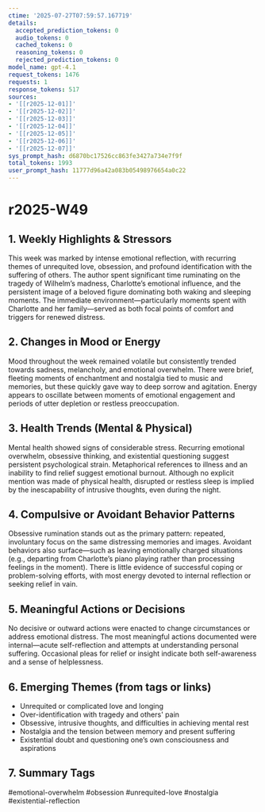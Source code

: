 ```yaml
---
ctime: '2025-07-27T07:59:57.167719'
details:
  accepted_prediction_tokens: 0
  audio_tokens: 0
  cached_tokens: 0
  reasoning_tokens: 0
  rejected_prediction_tokens: 0
model_name: gpt-4.1
request_tokens: 1476
requests: 1
response_tokens: 517
sources:
- '[[r2025-12-01]]'
- '[[r2025-12-02]]'
- '[[r2025-12-03]]'
- '[[r2025-12-04]]'
- '[[r2025-12-05]]'
- '[[r2025-12-06]]'
- '[[r2025-12-07]]'
sys_prompt_hash: d6870bc17526cc863fe3427a734e7f9f
total_tokens: 1993
user_prompt_hash: 11777d96a42a083b05498976654a0c22
---
```

# r2025-W49

## 1. Weekly Highlights & Stressors

This week was marked by intense emotional reflection, with recurring themes of unrequited love, obsession, and profound identification with the suffering of others. The author spent significant time ruminating on the tragedy of Wilhelm’s madness, Charlotte’s emotional influence, and the persistent image of a beloved figure dominating both waking and sleeping moments. The immediate environment—particularly moments spent with Charlotte and her family—served as both focal points of comfort and triggers for renewed distress.

## 2. Changes in Mood or Energy

Mood throughout the week remained volatile but consistently trended towards sadness, melancholy, and emotional overwhelm. There were brief, fleeting moments of enchantment and nostalgia tied to music and memories, but these quickly gave way to deep sorrow and agitation. Energy appears to oscillate between moments of emotional engagement and periods of utter depletion or restless preoccupation.

## 3. Health Trends (Mental & Physical)

Mental health showed signs of considerable stress. Recurring emotional overwhelm, obsessive thinking, and existential questioning suggest persistent psychological strain. Metaphorical references to illness and an inability to find relief suggest emotional burnout. Although no explicit mention was made of physical health, disrupted or restless sleep is implied by the inescapability of intrusive thoughts, even during the night.

## 4. Compulsive or Avoidant Behavior Patterns

Obsessive rumination stands out as the primary pattern: repeated, involuntary focus on the same distressing memories and images. Avoidant behaviors also surface—such as leaving emotionally charged situations (e.g., departing from Charlotte’s piano playing rather than processing feelings in the moment). There is little evidence of successful coping or problem-solving efforts, with most energy devoted to internal reflection or seeking relief in vain.

## 5. Meaningful Actions or Decisions

No decisive or outward actions were enacted to change circumstances or address emotional distress. The most meaningful actions documented were internal—acute self-reflection and attempts at understanding personal suffering. Occasional pleas for relief or insight indicate both self-awareness and a sense of helplessness.

## 6. Emerging Themes (from tags or links)

- Unrequited or complicated love and longing
- Over-identification with tragedy and others' pain
- Obsessive, intrusive thoughts, and difficulties in achieving mental rest
- Nostalgia and the tension between memory and present suffering
- Existential doubt and questioning one’s own consciousness and aspirations

## 7. Summary Tags

#emotional-overwhelm #obsession #unrequited-love #nostalgia #existential-reflection